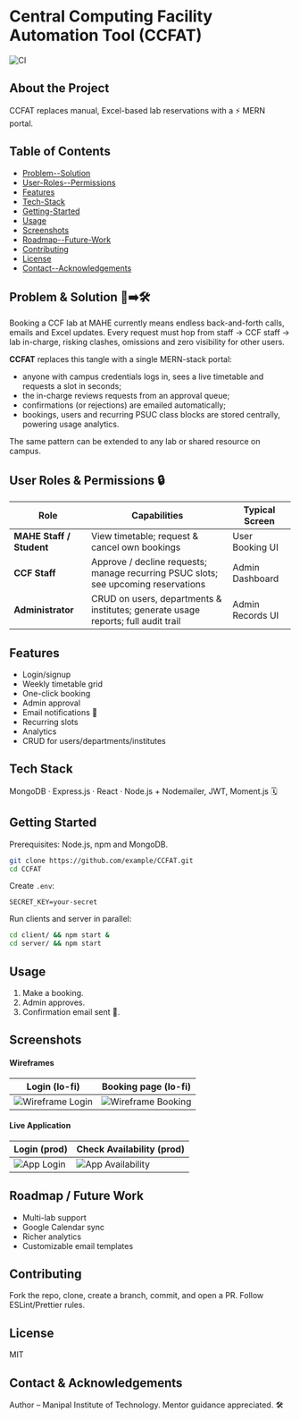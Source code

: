 # Central Computing Facility Automation Tool (CCFAT)

![CI](https://example.com/ci-badge.svg)

## About the Project
CCFAT replaces manual, Excel-based lab reservations with a ⚡ MERN portal.

## Table of Contents
- [Problem--Solution](#problem--solution)
- [User-Roles--Permissions](#user-roles--permissions)
- [Features](#features)
- [Tech-Stack](#tech-stack)
- [Getting-Started](#getting-started)
- [Usage](#usage)
- [Screenshots](#screenshots)
- [Roadmap--Future-Work](#roadmap--future-work)
- [Contributing](#contributing)
- [License](#license)
- [Contact--Acknowledgements](#contact--acknowledgements)

## Problem & Solution 🚧➡️🛠️
Booking a CCF lab at MAHE currently means endless back-and-forth calls, emails and Excel updates. Every request must hop from staff → CCF staff → lab in-charge, risking clashes, omissions and zero visibility for other users.

**CCFAT** replaces this tangle with a single MERN-stack portal:
* anyone with campus credentials logs in, sees a live timetable and requests a slot in seconds;
* the in-charge reviews requests from an approval queue;
* confirmations (or rejections) are emailed automatically;
* bookings, users and recurring PSUC class blocks are stored centrally, powering usage analytics.

The same pattern can be extended to any lab or shared resource on campus.

## User Roles & Permissions 🔒
| Role | Capabilities | Typical Screen |
|------|--------------|----------------|
| **MAHE Staff / Student** | View timetable; request & cancel own bookings | User Booking UI |
| **CCF Staff** | Approve / decline requests; manage recurring PSUC slots; see upcoming reservations | Admin Dashboard |
| **Administrator** | CRUD on users, departments & institutes; generate usage reports; full audit trail | Admin Records UI |

## Features
- Login/signup
- Weekly timetable grid
- One-click booking
- Admin approval
- Email notifications 📧
- Recurring slots
- Analytics
- CRUD for users/departments/institutes

## Tech Stack
MongoDB · Express.js · React · Node.js + Nodemailer, JWT, Moment.js 🗓️

## Getting Started
Prerequisites: Node.js, npm and MongoDB.
```bash
git clone https://github.com/example/CCFAT.git
cd CCFAT
```
Create `.env`:
```env
SECRET_KEY=your-secret
```
Run clients and server in parallel:
```bash
cd client/ && npm start &
cd server/ && npm start
```

## Usage
1. Make a booking.
2. Admin approves.
3. Confirmation email sent 📧.

## Screenshots
#### Wireframes
| Login (lo-fi) | Booking page (lo-fi) |
|--------------|----------------------|
| ![Wireframe Login](https://github.com/user-attachments/assets/2d459681-4ef4-4354-83c7-b587b30171b0) |![Wireframe Booking](https://github.com/user-attachments/assets/86f9cfd3-9e26-460b-ac45-cffe4341b382) |
#### Live Application
| Login (prod) | Check Availability (prod) |
|--------------|---------------------------|
| ![App Login](https://github.com/user-attachments/assets/5ff74988-7e3d-4ea6-be73-686f2810ab16) | ![App Availability](https://github.com/user-attachments/assets/55e5e7c7-0d27-4c92-90cc-05e37a33ff06) |


## Roadmap / Future Work
- Multi-lab support
- Google Calendar sync
- Richer analytics
- Customizable email templates

## Contributing
Fork the repo, clone, create a branch, commit, and open a PR. Follow ESLint/Prettier rules.

## License
MIT

## Contact & Acknowledgements
Author – Manipal Institute of Technology. Mentor guidance appreciated. 🛠️
